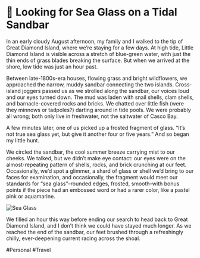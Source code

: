 # 🧭 Looking for Sea Glass on a Tidal Sandbar

In an early cloudy August afternoon, my family and I walked to the tip of Great Diamond Island, where we’re staying for a few days. At high tide, Little Diamond Island is visible across a stretch of blue-green water, with just the thin ends of grass blades breaking the surface. But when we arrived at the shore, low tide was just an hour past.

Between late-1800s-era houses, flowing grass and bright wildflowers, we approached the narrow, muddy sandbar connecting the two islands. Cross-island joggers passed us as we strolled along the sandbar, our voices loud and our eyes turned down. The mud was laden with snail shells, clam shells, and barnacle-covered rocks and bricks. We chatted over little fish (were they minnows or tadpoles?) darting around in tide pools. We were probably all wrong; both only live in freshwater, not the saltwater of Casco Bay.

A few minutes later, one of us picked up a frosted fragment of glass. “It’s not true sea glass yet, but give it another four or five years.” And so began my little hunt.

We circled the sandbar, the cool summer breeze carrying mist to our cheeks. We talked, but we didn’t make eye contact: our eyes were on the almost-repeating pattern of shells, rocks, and brick crunching at our feet. Occasionally, we’d spot a glimmer, a shard of glass or shell we’d bring to our faces for examination, and occasionally, the fragment would meet our standards for “sea glass”–rounded edges, frosted, smooth–with bonus points if the piece had an embossed word or had a rarer color, like a pastel pink or aquamarine.

![Sea Glass](https://i.snap.as/Lc1bKJN.jpg)

We filled an hour this way before ending our search to head back to Great Diamond Island, and I don’t think we could have stayed much longer. As we reached the end of the sandbar, our feet brushed through a refreshingly chilly, ever-deepening current racing across the shoal.

#Personal #Travel